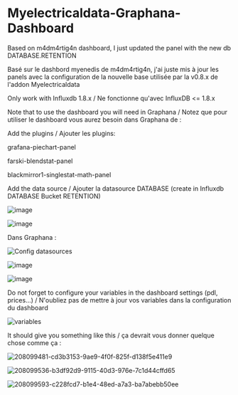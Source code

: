 # Myelectricaldata-Graphana-Dashboard
Based on m4dm4rtig4n dashboard, I just updated the panel with the new db DATABASE.RETENTION

Basé sur le dashbord myenedis de m4dm4rtig4n, j'ai juste mis à jour les panels avec la configuration de la nouvelle base utilisée par la v0.8.x de l'addon Myelectricaldata

Only work with Influxdb 1.8.x / Ne fonctionne qu'avec InfluxDB <= 1.8.x

Note that to use the dashboard you will need in Graphana / Notez que pour utiliser le dashboard vous aurez besoin dans Graphana de :

Add the plugins / Ajouter les plugins:

grafana-piechart-panel

farski-blendstat-panel

blackmirror1-singlestat-math-panel


Add the data source / Ajouter la datasource DATABASE (create in Influxdb DATABASE Bucket RETENTION)

![image](https://user-images.githubusercontent.com/75928935/208238073-b9543fff-e2fc-47d2-b559-6665d0708795.png)

![image](https://user-images.githubusercontent.com/75928935/209825354-11c9b0c2-1f99-46fd-9ab9-96177852446a.png)

Dans Graphana :

![Config datasources](https://user-images.githubusercontent.com/75928935/208145020-567beac6-5b6b-4870-bb44-afb3b662c169.jpg)

![image](https://user-images.githubusercontent.com/75928935/209827016-e74f69aa-9a67-439e-9e96-ca009e736802.png)


![image](https://user-images.githubusercontent.com/75928935/209826576-e64f752b-9a2b-4076-b91a-66b1c16267b1.png)



Do not forget to configure your variables in the dashboard settings (pdl, prices...) / N'oubliez pas de mettre à jour vos variables dans la configuration du dashboard





![variables](https://user-images.githubusercontent.com/75928935/208123117-a82f6f2e-2997-4a96-aaa2-649cf5c65aa9.jpg)

It should give you something like this / ça devrait vous donner quelque chose comme ça :

![208099481-cd3b3153-9ae9-4f0f-825f-d138f5e411e9](https://user-images.githubusercontent.com/75928935/208125236-c716905e-4880-4aae-9f0b-ce0c3dc14b32.png)

![208099536-b3df92d9-9115-40d3-976e-7c1d44cffd65](https://user-images.githubusercontent.com/75928935/208125279-9dcb609c-f00a-4b8e-a28e-ed0dceec0783.png)

![208099593-c228fcd7-b1e4-48ed-a7a3-ba7abebb50ee](https://user-images.githubusercontent.com/75928935/208125317-0655d357-5ed8-446d-b19c-76c6498c896c.png)

